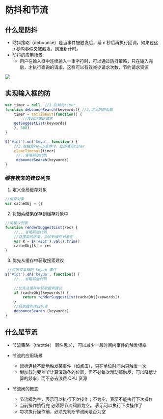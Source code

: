 # 防抖和节流

## 什么是防抖

- 防抖策略（debounce）是当事件被触发后，延 n 秒后再执行回调，如果在这 n 秒内事件又被触发，则重新计时。
- 防抖的应用场景:
  - 用户在输入框中连续输入一串字符时，可以通过防抖策略，只在输入完后，才执行查询的请求，这样可以有效减少请求次数，节约请求资源

![](http://images.jiangtblog.top/img/%E7%BB%98%E5%9B%BE1.jpg)

## 实现输入框的防

```js
var timer = null  //1.防动的timer
function debounceSearch(keywords){ //2.定义防的函数
    timer = setTimeout(function() {
        //发起JSONP请求
    getSuggestList(keywords)
    }, 500)
}
    
$('#ipt').on('keyu', function() {
    //3.在触发keyup事件时，立即清空timer
    clearTimeout(timer)
     //..省略其他代码
     debounceSeareh(keywords)
}       
```

### 缓存搜索的建议列表

1. 定义全局缓存对象

```js
//缓存对象
var cacheObj = {}
```

2. 将搜索结果保存到缓存对象中

```js
//染建议列表
function renderSuggestList(res) {
    //...省略其他代码
	//将搜索的结果，添加到缓存对象中
    var K = $('#ipt').val().trim()
    cacheObj[k] = res
}
```

3. 优先从缓存中获取搜索建议

```js
 //监听文本框的 keyup 事件
$('#ipt').on('keyuo', function() {
    //...省略其他代码
    
    //优先从缓存中获取搜索建议
	if (cacheObj[keywords]) {
		return renderSuggestList(cacheObj[keywords])
    }
	//获取搜索建议列表
	debounceSeareh (keywords)
} 
```

## 什么是节流

- 节流策略 （throttle）  顾名思义， 可以减少一段时间内事件的触发频率

- 节流的应用场景
  - 鼠标连续不断地触发某事件（如点击），只在单位时间内只触发一次
  - 懒加载时要监听计算滚动条的位置，但不必每次滑动都触发，可以降低计算的频率，而不必去浪费 CPU 资源

- 节流阀的概念
  - 节流阀为空，表示可以执行下次操作；不为空，表示不能执行下次操作
  - 当前操作执行完 必须将节流阀置为空， 表示可以执行下次操作了
  - 每次执行操作前，必须先判断节流阀是否为空